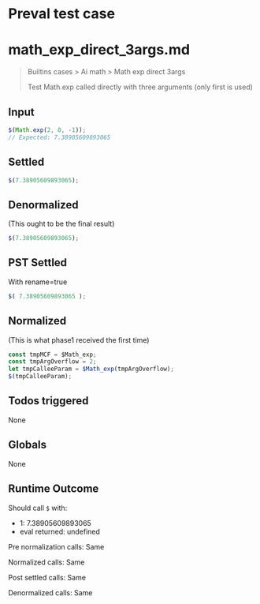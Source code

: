 # Preval test case

# math_exp_direct_3args.md

> Builtins cases > Ai math > Math exp direct 3args
>
> Test Math.exp called directly with three arguments (only first is used)

## Input

`````js filename=intro
$(Math.exp(2, 0, -1));
// Expected: 7.38905609893065
`````


## Settled


`````js filename=intro
$(7.38905609893065);
`````


## Denormalized
(This ought to be the final result)

`````js filename=intro
$(7.38905609893065);
`````


## PST Settled
With rename=true

`````js filename=intro
$( 7.38905609893065 );
`````


## Normalized
(This is what phase1 received the first time)

`````js filename=intro
const tmpMCF = $Math_exp;
const tmpArgOverflow = 2;
let tmpCalleeParam = $Math_exp(tmpArgOverflow);
$(tmpCalleeParam);
`````


## Todos triggered


None


## Globals


None


## Runtime Outcome


Should call `$` with:
 - 1: 7.38905609893065
 - eval returned: undefined

Pre normalization calls: Same

Normalized calls: Same

Post settled calls: Same

Denormalized calls: Same
